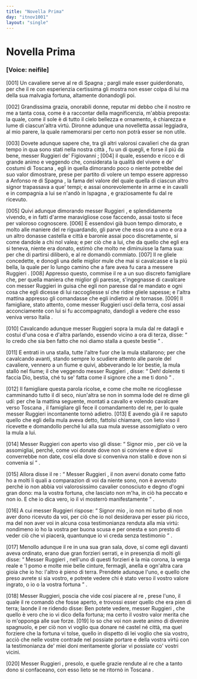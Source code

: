 ```yaml
---
title: "Novella Prima"
day: "itnov1001"
layout: "single"
---
```

<div id="nov1001" type="novella" who="neifile">
 <h1>
  Novella Prima
 </h1>
 <argument>
  <p>
   <h3>
    [Voice: neifile]
   </h3>
  </p>
  <p>
   <a name="p00010001">
    [001]
   </a>
   Un cavaliere serve al
   <name persref="realfonso" type="person">
    re di Spagna
   </name>
   ; pargli male esser guiderdonato, per che il re con esperienzia certissima gli mostra non esser colpa di lui ma della sua malvagia fortuna, altamente donandogli poi.
  </p>
 </argument>
 <div3 type="commentary" who="neifile">
  <p>
   <a name="p00010002">
    [002]
   </a>
   Grandissima grazia, onorabili donne, reputar mi debbo che il nostro
   <name persref="panfilo" type="person">
    re
   </name>
   me a tanta cosa, come &egrave; a raccontar della magnificenzia, m'abbia preposta: la quale, come il sole &egrave; di tutto il cielo bellezza e ornamento, &egrave; chiarezza e lume di ciascun'altra virt&uacute;. Dironne adunque una novelletta assai leggiadra, al mio parere, la quale ramemorarsi per certo non potr&agrave; esser se non utile.
  </p>
 </div3>
 <p>
  <a name="p00010003">
   [003]
  </a>
  Dovete adunque sapere che, tra gli altri valorosi cavalieri che da gran tempo in qua sono stati nella
  <name placeref="firenze" type="place">
   nostra citt&agrave;
  </name>
  , fu un di quegli, e forse il pi&uacute; da bene, messer
  <name persref="ruggierifigiovanni" type="person">
   Ruggieri de' Figiovanni
  </name>
  ;
  <a name="p00010004">
   [004]
  </a>
  il quale, essendo e ricco e di grande animo e veggendo che, considerata la qualit&agrave; del vivere e de' costumi di
  <name placeref="toscana" type="place">
   Toscana
  </name>
  , egli in quella dimorando poco o niente potrebbe del suo valor dimostrare, prese per partito di volere un tempo essere appresso a
  <name persref="realfonso" type="person">
   Anfonso re di Spagna
  </name>
  , la fama del valore del quale quella di ciascun altro signor trapassava a que' tempi; e assai onorevolemente in arme e in cavalli e in compagnia a lui se n'and&ograve; in
  <name placeref="spagna" type="place">
   Ispagna
  </name>
  , e graziosamente fu dal re ricevuto.
 </p>
 <p>
  <a name="p00010005">
   [005]
  </a>
  Quivi adunque dimorando
  <name persref="ruggierifigiovanni" type="person">
   messer Ruggieri
  </name>
  , e splendidamente vivendo, e in fatti d'arme maravigliose cose faccendo, assai tosto si fece per valoroso cognoscere.
  <a name="p00010006">
   [006]
  </a>
  E essendovi gi&agrave; buon tempo dimorato, e molto alle maniere del
  <name persref="realfonso" type="person">
   re
  </name>
  riguardando, gli parve che esso ora a uno e ora a un altro donasse castella e citt&agrave; e baronie assai poco discretamente, s&iacute; come dandole a chi nol valea; e per ci&ograve; che a lui, che da quello che egli era si teneva, niente era donato, estim&ograve; che molto ne diminuisse la fama sua: per che di partirsi diliber&ograve;, e al re domand&ograve; commiato.
  <a name="p00010007">
   [007]
  </a>
  Il re gliele concedette, e donogli una delle miglior mule che mai si cavalcasse e la pi&uacute; bella, la quale per lo lungo camino che a fare avea fu cara a
  <name persref="ruggierifigiovanni" type="person">
   messere Ruggieri
  </name>
  .
  <a name="p00010008">
   [008]
  </a>
  Appresso questo, commise il re a un suo discreto
  <name persref="famigliare-1001" type="person">
   famigliare
  </name>
  che, per quella maniera che miglior gli paresse, s'ingegnasse di cavalcare con
  <name persref="ruggierifigiovanni" type="person">
   messer Ruggieri
  </name>
  in guisa che egli non paresse dal re mandato e ogni cosa che egli dicesse di lui raccogliesse s&iacute; che ridire gliele sapesse; e l'altra mattina appresso gli comandasse che egli indietro al re tornasse.
  <a name="p00010009">
   [009]
  </a>
  Il famigliare, stato attento, come
  <name persref="ruggierifigiovanni" type="person">
   messer Ruggieri
  </name>
  usc&iacute; della terra, cos&iacute; assai acconciamente con lui si fu accompagnato, dandogli a vedere che esso veniva verso
  <name placeref="italia" type="place">
   Italia
  </name>
  .
 </p>
 <p>
  <a name="p00010010">
   [010]
  </a>
  Cavalcando adunque
  <name persref="ruggierifigiovanni" type="person">
   messer Ruggieri
  </name>
  sopra la mula dal
  <name persref="realfonso" type="person">
   re
  </name>
  datagli e costui d'una cosa e d'altra parlando, essendo vicino a ora di terza, disse:
  <q direct="unspecified" who="ruggierifigiovanni">
   Io credo che sia ben fatto che noi diamo stalla a queste bestie
  </q>
  .
 </p>
 <p>
  <a name="p00010011">
   [011]
  </a>
  E entrati in una stalla, tutte l'altre fuor che la mula stallarono; per che cavalcando avanti, stando sempre
  <name persref="famigliare-1001" type="person">
   lo scudiere
  </name>
  attento alle parole del cavaliere, vennero a un fiume e quivi, abbeverando le lor bestie, la mula stall&ograve; nel fiume; il che veggendo
  <name persref="ruggierifigiovanni" type="person">
   messer Ruggieri
  </name>
  , disse:
  <q direct="unspecified" who="ruggierifigiovanni">
   Deh! dolente ti faccia Dio, bestia, ch&eacute; tu se' fatta come il signore che a me ti don&ograve;
  </q>
  .
 </p>
 <p>
  <a name="p00010012">
   [012]
  </a>
  <name persref="famigliare-1001" type="person">
   Il famigliare
  </name>
  questa parola ricolse, e come che molte ne ricogliesse camminando tutto il d&iacute; seco, niun'altra se non in somma lode del
  <name persref="realfonso" type="person">
   re
  </name>
  dirne gli ud&iacute;: per che la mattina seguente, montati a cavallo e volendo cavalcare verso
  <name placeref="toscana" type="place">
   Toscana
  </name>
  , il famigliare gli fece il comandamento del re, per lo quale
  <name persref="ruggierifigiovanni" type="person">
   messer Ruggieri
  </name>
  incontanente torn&ograve; adietro.
  <a name="p00010013">
   [013]
  </a>
  E avendo gi&agrave; il re saputo quello che egli della mula aveva detto, fattolsi chiamare, con lieto viso il ricevette e domandollo perch&eacute; lui alla sua mula avesse assomigliato o vero la mula a lui.
 </p>
 <p>
  <a name="p00010014">
   [014]
  </a>
  Messer Ruggieri con aperto viso gli disse:
  <q direct="unspecified" who="ruggierifigiovanni">
   <name persref="realfonso" type="person">
    Signor mio
   </name>
   , per ci&ograve; ve la assomigliai, perch&eacute;, come voi donate dove non si conviene e dove si converrebbe non date, cos&iacute; ella dove si conveniva non stall&ograve; e dove non si convenia s&iacute;
  </q>
  .
 </p>
 <p>
  <a name="p00010015">
   [015]
  </a>
  Allora disse
  <name persref="realfonso" type="person">
   il re
  </name>
  :
  <q direct="unspecified" who="realfonso">
   <name persref="ruggierifigiovanni" type="person">
    Messer Ruggieri
   </name>
   , il non avervi donato come fatto ho a molti li quali a comparazion di voi da niente sono, non &egrave; avvenuto perch&eacute; io non abbia voi valorosissimo cavalier conosciuto e degno d'ogni gran dono: ma la vostra fortuna, che lasciato non m'ha, in ci&ograve; ha peccato e non io. E che io dica vero, io il vi mosterr&ograve; manifestamente
  </q>
  .
 </p>
 <p>
  <a name="p00010016">
   [016]
  </a>
  A cui
  <name persref="ruggierifigiovanni" type="person">
   messer Ruggieri
  </name>
  rispose:
  <q direct="unspecified" who="ruggierifigiovanni">
   <name persref="realfonso" type="person">
    Signor mio
   </name>
   , io non mi turbo di non aver dono ricevuto da voi, per ci&ograve; che io nol desiderava per esser pi&uacute; ricco, ma del non aver voi in alcuna cosa testimonianza renduta alla mia virt&uacute;: nondimeno io ho la vostra per buona scusa e per onesta e son presto di veder ci&ograve; che vi piacer&agrave;, quantunque io vi creda senza testimonio
  </q>
  .
 </p>
 <p>
  <a name="p00010017">
   [017]
  </a>
  Menollo adunque
  <name persref="realfonso" type="person">
   il re
  </name>
  in una sua gran sala, dove, s&iacute; come egli davanti aveva ordinato, erano due gran forzieri serrati, e in presenzia di molti gli disse:
  <q direct="unspecified" who="realfonso">
   <name persref="ruggierifigiovanni" type="person">
    Messer Ruggieri
   </name>
   , nell'uno di questi forzieri &egrave; la mia corona, la verga reale e 'l pomo e molte mie belle cinture, fermagli, anella e ogn'altra cara gioia che io ho: l'altro &egrave; pieno di terra. Prendete adunque l'uno, e quello che preso avrete si sia vostro, e potrete vedere chi &egrave; stato verso il vostro valore ingrato, o io o la vostra fortuna
  </q>
  .
 </p>
 <p>
  <a name="p00010018">
   [018]
  </a>
  Messer Ruggieri, poscia che vide cos&iacute; piacere al
  <name persref="realfonso" type="person">
   re
  </name>
  , prese l'uno, il quale il re comand&ograve; che fosse aperto, e trovossi esser quello che era pien di terra; laonde il re ridendo disse: Ben potete vedere,
  <name persref="ruggierifigiovanni" type="person">
   messer Ruggieri
  </name>
  , che quello &egrave; vero che io vi dico della fortuna; ma certo il vostro valor merita che io m'opponga alle sue forze.
  <a name="p00010019">
   [019]
  </a>
  Io so che voi non avete animo di divenire spagnuolo, e per ci&ograve; non vi voglio qua donare n&eacute; castel n&eacute; citt&agrave;, ma quel forziere che la fortuna vi tolse, quello in dispetto di lei voglio che sia vostro, acci&ograve; che nelle vostre contrade nel possiate portare e della vostra virt&uacute; con la testimonianza de' miei doni meritamente gloriar vi possiate co' vostri vicini.
 </p>
 <p>
  <a name="p00010020">
   [020]
  </a>
  <name persref="ruggierifigiovanni" type="person">
   Messer Ruggieri
  </name>
  , presolo, e quelle grazie rendute al
  <name persref="realfonso" type="person">
   re
  </name>
  che a tanto dono si confaceano, con esso lieto se ne ritorn&ograve; in
  <name placeref="toscana" type="place">
   Toscana
  </name>
  .
 </p>
</div>